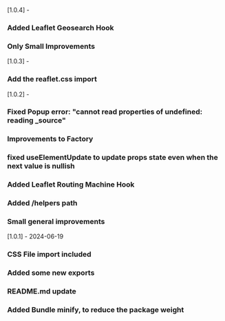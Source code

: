 [1.0.4] - 

### Added Leaflet Geosearch Hook
### Only Small Improvements

[1.0.3] - 

### Add the reaflet.css import

[1.0.2] - 

### Fixed Popup error: "cannot read properties of undefined: reading _source"
### Improvements to Factory
### fixed useElementUpdate to update props state even when the next value is nullish
### Added Leaflet Routing Machine Hook
### Added /helpers path
### Small general improvements

[1.0.1] - 2024-06-19

### CSS File import included
### Added some new exports
### README.md update
### Added Bundle minify, to reduce the package weight